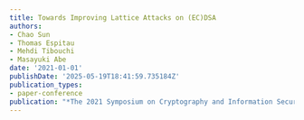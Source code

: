 ```yaml
---
title: Towards Improving Lattice Attacks on (EC)DSA
authors:
- Chao Sun
- Thomas Espitau
- Mehdi Tibouchi
- Masayuki Abe
date: '2021-01-01'
publishDate: '2025-05-19T18:41:59.735184Z'
publication_types:
- paper-conference
publication: "*The 2021 Symposium on Cryptography and Information Security (SCIS'21)*"
---
```

